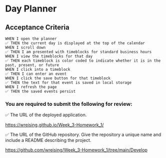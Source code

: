 # Day Planner

## Acceptance Criteria

```
WHEN I open the planner
✅ THEN the current day is displayed at the top of the calendar
WHEN I scroll down
✅ THEN I am presented with timeblocks for standard business hours
WHEN I view the timeblocks for that day
✅ THEN each timeblock is color coded to indicate whether it is in the past, present, or future
WHEN I click into a timeblock
✅ THEN I can enter an event
WHEN I click the save button for that timeblock
✅ THEN the text for that event is saved in local storage
WHEN I refresh the page
✅ THEN the saved events persist
```

### You are required to submit the following for review:

✅ The URL of the deployed application.

https://wreising.github.io/Week_3-Homework_1/

✅ The URL of the GitHub repository. Give the repository a unique name and include a README describing the project.

https://github.com/wreising/Week_3-Homework_1/tree/main/Develop

